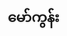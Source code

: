 ---
title: "မော်ကွန်း"
layout: "archives"
url: "/archives/"
summary: ရေးထားသမျှစုထားတဲ့ မော်ကွန်း
---